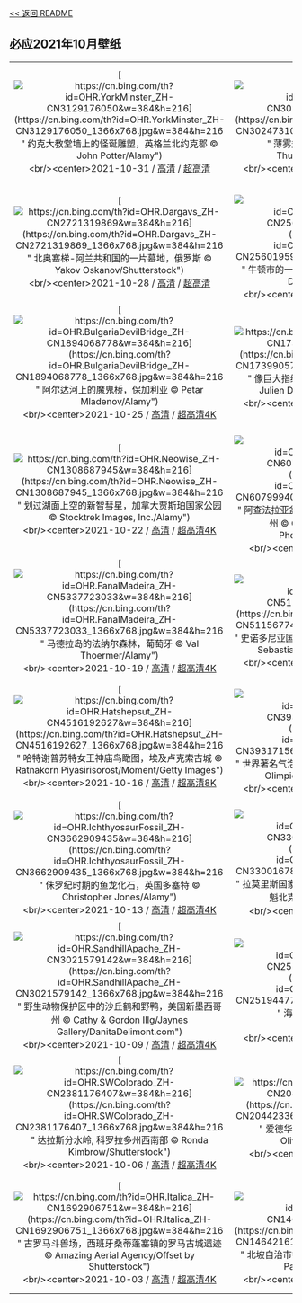 [<< 返回 README](../../README.md)
## 必应2021年10月壁纸
||||
|:---:|:---:|:---:|
|[![https://cn.bing.com/th?id=OHR.YorkMinster_ZH-CN3129176050&w=384&h=216](https://cn.bing.com/th?id=OHR.YorkMinster_ZH-CN3129176050_1366x768.jpg&w=384&h=216 " &#10;约克大教堂墙上的怪诞雕塑，英格兰北约克郡&#10;© John Potter/Alamy")](https://cn.bing.com/search?q=%E7%BA%A6%E5%85%8B%E5%A4%A7%E6%95%99%E5%A0%82%E5%A2%99%E4%B8%8A%E7%9A%84%E6%80%AA%E8%AF%9E%E9%9B%95%E5%A1%91%EF%BC%8C%E8%8B%B1%E6%A0%BC%E5%85%B0%E5%8C%97%E7%BA%A6%E5%85%8B%E9%83%A1&form=hpcapt&mkt=zh-cn&filters=HpDate:"20211031_1600")<br/><center>2021-10-31 / [高清](https://cn.bing.com/th?id=OHR.YorkMinster_ZH-CN3129176050_1920x1200.jpg&w=1920&h=1200) / [超高清](https://cn.bing.comhttps://cn.bing.com/th?id=OHR.YorkMinster_ZH-CN3129176050_UHD.jpg)<center/>|[![https://cn.bing.com/th?id=OHR.MistyForest_ZH-CN3024731044&w=384&h=216](https://cn.bing.com/th?id=OHR.MistyForest_ZH-CN3024731044_1366x768.jpg&w=384&h=216 " &#10;薄雾笼罩的松树林，越南&#10;© Thanh Thuy/Moment/Getty Images")](https://cn.bing.com/search?q=%E8%96%84%E9%9B%BE%E7%AC%BC%E7%BD%A9%E7%9A%84%E6%9D%BE%E6%A0%91%E6%9E%97%EF%BC%8C%E8%B6%8A%E5%8D%97&form=hpcapt&mkt=zh-cn&filters=HpDate:"20211030_1600")<br/><center>2021-10-30 / [高清](https://cn.bing.com/th?id=OHR.MistyForest_ZH-CN3024731044_1920x1200.jpg&w=1920&h=1200) / [超高清4K](https://cn.bing.com/th?id=OHR.MistyForest_ZH-CN3024731044_UHD.jpg&w=3840&h=2160)<center/>|[![https://cn.bing.com/th?id=OHR.UnkindnessRavens_ZH-CN2840574948&w=384&h=216](https://cn.bing.com/th?id=OHR.UnkindnessRavens_ZH-CN2840574948_1366x768.jpg&w=384&h=216 " &#10;冷漠的渡鸦们，美国阿拉斯加州&#10;© Brian Browitt Photo/Adobe Stock")](https://cn.bing.com/search?q=%E5%86%B7%E6%BC%A0%E7%9A%84%E6%B8%A1%E9%B8%A6%E4%BB%AC%EF%BC%8C%E7%BE%8E%E5%9B%BD%E9%98%BF%E6%8B%89%E6%96%AF%E5%8A%A0%E5%B7%9E&form=hpcapt&mkt=zh-cn&filters=HpDate:"20211029_1600")<br/><center>2021-10-29 / [高清](https://cn.bing.com/th?id=OHR.UnkindnessRavens_ZH-CN2840574948_1920x1200.jpg&w=1920&h=1200) / [超高清4K](https://cn.bing.com/th?id=OHR.UnkindnessRavens_ZH-CN2840574948_UHD.jpg&w=3840&h=2160)<center/>|
|[![https://cn.bing.com/th?id=OHR.Dargavs_ZH-CN2721319869&w=384&h=216](https://cn.bing.com/th?id=OHR.Dargavs_ZH-CN2721319869_1366x768.jpg&w=384&h=216 " &#10;北奥塞梯-阿兰共和国的一片墓地，俄罗斯&#10;© Yakov Oskanov/Shutterstock")](https://cn.bing.com/search?q=%E5%8C%97%E5%A5%A5%E5%A1%9E%E6%A2%AF-%E9%98%BF%E5%85%B0%E5%85%B1%E5%92%8C%E5%9B%BD%E7%9A%84%E4%B8%80%E7%89%87%E5%A2%93%E5%9C%B0%EF%BC%8C%E4%BF%84%E7%BD%97%E6%96%AF&form=hpcapt&mkt=zh-cn&filters=HpDate:"20211028_1600")<br/><center>2021-10-28 / [高清](https://cn.bing.com/th?id=OHR.Dargavs_ZH-CN2721319869_1920x1200.jpg&w=1920&h=1200) / [超高清](https://cn.bing.comhttps://cn.bing.com/th?id=OHR.Dargavs_ZH-CN2721319869_UHD.jpg)<center/>|[![https://cn.bing.com/th?id=OHR.NewtonPumpkins_ZH-CN2560195971&w=384&h=216](https://cn.bing.com/th?id=OHR.NewtonPumpkins_ZH-CN2560195971_1366x768.jpg&w=384&h=216 " &#10;牛顿市的一片南瓜地，美国马萨诸塞州&#10;© Frank Debonis/EyeEm/Alamy")](https://cn.bing.com/search?q=%E7%89%9B%E9%A1%BF%E5%B8%82%E7%9A%84%E4%B8%80%E7%89%87%E5%8D%97%E7%93%9C%E5%9C%B0%EF%BC%8C%E7%BE%8E%E5%9B%BD%E9%A9%AC%E8%90%A8%E8%AF%B8%E5%A1%9E%E5%B7%9E&form=hpcapt&mkt=zh-cn&filters=HpDate:"20211027_1600")<br/><center>2021-10-27 / [高清](https://cn.bing.com/th?id=OHR.NewtonPumpkins_ZH-CN2560195971_1920x1200.jpg&w=1920&h=1200) / [超高清4K](https://cn.bing.com/th?id=OHR.NewtonPumpkins_ZH-CN2560195971_UHD.jpg&w=3840&h=2160)<center/>|[![https://cn.bing.com/th?id=OHR.RedFoxBlackForest_ZH-CN2253259942&w=384&h=216](https://cn.bing.com/th?id=OHR.RedFoxBlackForest_ZH-CN2253259942_1366x768.jpg&w=384&h=216 " &#10;黑林山中的赤狐，德国&#10;© Klaus Echle/Minden Pictures")](https://cn.bing.com/search?q=%E9%BB%91%E6%9E%97%E5%B1%B1%E4%B8%AD%E7%9A%84%E8%B5%A4%E7%8B%90%EF%BC%8C%E5%BE%B7%E5%9B%BD&form=hpcapt&mkt=zh-cn&filters=HpDate:"20211026_1600")<br/><center>2021-10-26 / [高清](https://cn.bing.com/th?id=OHR.RedFoxBlackForest_ZH-CN2253259942_1920x1200.jpg&w=1920&h=1200) / [超高清4K](https://cn.bing.com/th?id=OHR.RedFoxBlackForest_ZH-CN2253259942_UHD.jpg&w=3840&h=2160)<center/>|
|[![https://cn.bing.com/th?id=OHR.BulgariaDevilBridge_ZH-CN1894068778&w=384&h=216](https://cn.bing.com/th?id=OHR.BulgariaDevilBridge_ZH-CN1894068778_1366x768.jpg&w=384&h=216 " &#10;阿尔达河上的魔鬼桥，保加利亚&#10;© Petar Mladenov/Alamy")](https://cn.bing.com/search?q=%E9%98%BF%E5%B0%94%E8%BE%BE%E6%B2%B3%E4%B8%8A%E7%9A%84%E9%AD%94%E9%AC%BC%E6%A1%A5%EF%BC%8C%E4%BF%9D%E5%8A%A0%E5%88%A9%E4%BA%9A&form=hpcapt&mkt=zh-cn&filters=HpDate:"20211025_1600")<br/><center>2021-10-25 / [高清](https://cn.bing.com/th?id=OHR.BulgariaDevilBridge_ZH-CN1894068778_1920x1200.jpg&w=1920&h=1200) / [超高清4K](https://cn.bing.com/th?id=OHR.BulgariaDevilBridge_ZH-CN1894068778_UHD.jpg&w=3840&h=2160)<center/>|[![https://cn.bing.com/th?id=OHR.Bavljenac_ZH-CN1739905750&w=384&h=216](https://cn.bing.com/th?id=OHR.Bavljenac_ZH-CN1739905750_1366x768.jpg&w=384&h=216 " &#10;像巨大指纹一样的Bavljenac岛，克罗地亚&#10;© Julien Duval/Amazing Aerial Agency")](https://cn.bing.com/search?q=%E5%83%8F%E5%B7%A8%E5%A4%A7%E6%8C%87%E7%BA%B9%E4%B8%80%E6%A0%B7%E7%9A%84Bavljenac%E5%B2%9B%EF%BC%8C%E5%85%8B%E7%BD%97%E5%9C%B0%E4%BA%9A&form=hpcapt&mkt=zh-cn&filters=HpDate:"20211024_1600")<br/><center>2021-10-24 / [高清](https://cn.bing.com/th?id=OHR.Bavljenac_ZH-CN1739905750_1920x1200.jpg&w=1920&h=1200) / [超高清4K](https://cn.bing.com/th?id=OHR.Bavljenac_ZH-CN1739905750_UHD.jpg&w=3840&h=2160)<center/>|[![https://cn.bing.com/th?id=OHR.ScopsOwl_ZH-CN1547209464&w=384&h=216](https://cn.bing.com/th?id=OHR.ScopsOwl_ZH-CN1547209464_1366x768.jpg&w=384&h=216 " &#10;波西米亚瑞士国家公园里的红角鸮，捷克共和国&#10;© Milan Zygmunt/Alamy")](https://cn.bing.com/search?q=%E6%B3%A2%E8%A5%BF%E7%B1%B3%E4%BA%9A%E7%91%9E%E5%A3%AB%E5%9B%BD%E5%AE%B6%E5%85%AC%E5%9B%AD%E9%87%8C%E7%9A%84%E7%BA%A2%E8%A7%92%E9%B8%AE%EF%BC%8C%E6%8D%B7%E5%85%8B%E5%85%B1%E5%92%8C%E5%9B%BD&form=hpcapt&mkt=zh-cn&filters=HpDate:"20211023_1600")<br/><center>2021-10-23 / [高清](https://cn.bing.com/th?id=OHR.ScopsOwl_ZH-CN1547209464_1920x1200.jpg&w=1920&h=1200) / [超高清4K](https://cn.bing.com/th?id=OHR.ScopsOwl_ZH-CN1547209464_UHD.jpg&w=3840&h=2160)<center/>|
|[![https://cn.bing.com/th?id=OHR.Neowise_ZH-CN1308687945&w=384&h=216](https://cn.bing.com/th?id=OHR.Neowise_ZH-CN1308687945_1366x768.jpg&w=384&h=216 " &#10;划过湖面上空的新智彗星，加拿大贾斯珀国家公园&#10;© Stocktrek Images, Inc./Alamy")](https://cn.bing.com/search?q=%E5%88%92%E8%BF%87%E6%B9%96%E9%9D%A2%E4%B8%8A%E7%A9%BA%E7%9A%84%E6%96%B0%E6%99%BA%E5%BD%97%E6%98%9F%EF%BC%8C%E5%8A%A0%E6%8B%BF%E5%A4%A7%E8%B4%BE%E6%96%AF%E7%8F%80%E5%9B%BD%E5%AE%B6%E5%85%AC%E5%9B%AD&form=hpcapt&mkt=zh-cn&filters=HpDate:"20211022_1600")<br/><center>2021-10-22 / [高清](https://cn.bing.com/th?id=OHR.Neowise_ZH-CN1308687945_1920x1200.jpg&w=1920&h=1200) / [超高清4K](https://cn.bing.com/th?id=OHR.Neowise_ZH-CN1308687945_UHD.jpg&w=3840&h=2160)<center/>|[![https://cn.bing.com/th?id=OHR.AtchafalayaMoss_ZH-CN6079994094&w=384&h=216](https://cn.bing.com/th?id=OHR.AtchafalayaMoss_ZH-CN6079994094_1366x768.jpg&w=384&h=216 " &#10;阿查法拉亚盆地的秃柏和西班牙苔藓，路易斯安那州&#10;© Chris Moore/Exploring Light Photography/Tandem Stills")](https://cn.bing.com/search?q=%E9%98%BF%E6%9F%A5%E6%B3%95%E6%8B%89%E4%BA%9A%E7%9B%86%E5%9C%B0%E7%9A%84%E7%A7%83%E6%9F%8F%E5%92%8C%E8%A5%BF%E7%8F%AD%E7%89%99%E8%8B%94%E8%97%93%EF%BC%8C%E8%B7%AF%E6%98%93%E6%96%AF%E5%AE%89%E9%82%A3%E5%B7%9E&form=hpcapt&mkt=zh-cn&filters=HpDate:"20211021_1600")<br/><center>2021-10-21 / [高清](https://cn.bing.com/th?id=OHR.AtchafalayaMoss_ZH-CN6079994094_1920x1200.jpg&w=1920&h=1200) / [超高清](https://cn.bing.comhttps://cn.bing.com/th?id=OHR.AtchafalayaMoss_ZH-CN6079994094_UHD.jpg)<center/>|[![https://cn.bing.com/th?id=OHR.SmileySloth_ZH-CN5943980097&w=384&h=216](https://cn.bing.com/th?id=OHR.SmileySloth_ZH-CN5943980097_1366x768.jpg&w=384&h=216 " &#10;微笑的树懒,哥斯达黎加&#10;© Lukas Kovarik/Shutterstock")](https://cn.bing.com/search?q=%E5%BE%AE%E7%AC%91%E7%9A%84%E6%A0%91%E6%87%92%2C%E5%93%A5%E6%96%AF%E8%BE%BE%E9%BB%8E%E5%8A%A0&form=hpcapt&mkt=zh-cn&filters=HpDate:"20211020_1600")<br/><center>2021-10-20 / [高清](https://cn.bing.com/th?id=OHR.SmileySloth_ZH-CN5943980097_1920x1200.jpg&w=1920&h=1200) / [超高清4K](https://cn.bing.com/th?id=OHR.SmileySloth_ZH-CN5943980097_UHD.jpg&w=3840&h=2160)<center/>|
|[![https://cn.bing.com/th?id=OHR.FanalMadeira_ZH-CN5337723033&w=384&h=216](https://cn.bing.com/th?id=OHR.FanalMadeira_ZH-CN5337723033_1366x768.jpg&w=384&h=216 " &#10;马德拉岛的法纳尔森林，葡萄牙&#10;© Val Thoermer/Alamy")](https://cn.bing.com/search?q=%E9%A9%AC%E5%BE%B7%E6%8B%89%E5%B2%9B%E7%9A%84%E6%B3%95%E7%BA%B3%E5%B0%94%E6%A3%AE%E6%9E%97%EF%BC%8C%E8%91%A1%E8%90%84%E7%89%99&form=hpcapt&mkt=zh-cn&filters=HpDate:"20211019_1600")<br/><center>2021-10-19 / [高清](https://cn.bing.com/th?id=OHR.FanalMadeira_ZH-CN5337723033_1920x1200.jpg&w=1920&h=1200) / [超高清4K](https://cn.bing.com/th?id=OHR.FanalMadeira_ZH-CN5337723033_UHD.jpg&w=3840&h=2160)<center/>|[![https://cn.bing.com/th?id=OHR.CapelCurig_ZH-CN5115677414&w=384&h=216](https://cn.bing.com/th?id=OHR.CapelCurig_ZH-CN5115677414_1366x768.jpg&w=384&h=216 " &#10;史诺多尼亚国家公园的Capel Curig，英国威尔士&#10;© Sebastian Wasek/Sime/eStock Photo")](https://cn.bing.com/search?q=%E5%8F%B2%E8%AF%BA%E5%A4%9A%E5%B0%BC%E4%BA%9A%E5%9B%BD%E5%AE%B6%E5%85%AC%E5%9B%AD%E7%9A%84Capel&form=hpcapt&mkt=zh-cn&filters=HpDate:"20211018_1600")<br/><center>2021-10-18 / [高清](https://cn.bing.com/th?id=OHR.CapelCurig_ZH-CN5115677414_1920x1200.jpg&w=1920&h=1200) / [超高清4K](https://cn.bing.com/th?id=OHR.CapelCurig_ZH-CN5115677414_UHD.jpg&w=3840&h=2160)<center/>|[![https://cn.bing.com/th?id=OHR.Whakarewarewa_ZH-CN4957778498&w=384&h=216](https://cn.bing.com/th?id=OHR.Whakarewarewa_ZH-CN4957778498_1366x768.jpg&w=384&h=216 " &#10;华卡雷瓦雷瓦森林的红木纪念树林，新西兰北岛&#10;© Michael Breitung/Huber/eStock Photo")](https://cn.bing.com/search?q=%E5%8D%8E%E5%8D%A1%E9%9B%B7%E7%93%A6%E9%9B%B7%E7%93%A6%E6%A3%AE%E6%9E%97%E7%9A%84%E7%BA%A2%E6%9C%A8%E7%BA%AA%E5%BF%B5%E6%A0%91%E6%9E%97%EF%BC%8C%E6%96%B0%E8%A5%BF%E5%85%B0%E5%8C%97%E5%B2%9B&form=hpcapt&mkt=zh-cn&filters=HpDate:"20211017_1600")<br/><center>2021-10-17 / [高清](https://cn.bing.com/th?id=OHR.Whakarewarewa_ZH-CN4957778498_1920x1200.jpg&w=1920&h=1200) / [超高清4K](https://cn.bing.com/th?id=OHR.Whakarewarewa_ZH-CN4957778498_UHD.jpg&w=3840&h=2160)<center/>|
|[![https://cn.bing.com/th?id=OHR.Hatshepsut_ZH-CN4516192627&w=384&h=216](https://cn.bing.com/th?id=OHR.Hatshepsut_ZH-CN4516192627_1366x768.jpg&w=384&h=216 " &#10;哈特谢普苏特女王神庙鸟瞰图，埃及卢克索古城&#10;© Ratnakorn Piyasirisorost/Moment/Getty Images")](https://cn.bing.com/search?q=%E5%93%88%E7%89%B9%E8%B0%A2%E6%99%AE%E8%8B%8F%E7%89%B9%E5%A5%B3%E7%8E%8B%E7%A5%9E%E5%BA%99%E9%B8%9F%E7%9E%B0%E5%9B%BE%EF%BC%8C%E5%9F%83%E5%8F%8A%E5%8D%A2%E5%85%8B%E7%B4%A2%E5%8F%A4%E5%9F%8E&form=hpcapt&mkt=zh-cn&filters=HpDate:"20211016_1600")<br/><center>2021-10-16 / [高清](https://cn.bing.com/th?id=OHR.Hatshepsut_ZH-CN4516192627_1920x1200.jpg&w=1920&h=1200) / [超高清8K](https://cn.bing.comhttps://cn.bing.com/th?id=OHR.Hatshepsut_ZH-CN4516192627_UHD.jpg)<center/>|[![https://cn.bing.com/th?id=OHR.ProseccoHills_ZH-CN3931715664&w=384&h=216](https://cn.bing.com/th?id=OHR.ProseccoHills_ZH-CN3931715664_1366x768.jpg&w=384&h=216 " &#10;世界著名气泡酒产地普罗塞克山丘,意大利威尼托&#10;© Olimpio Fantuz/Sime/eStock Phot")](https://cn.bing.com/search?q=%E4%B8%96%E7%95%8C%E8%91%97%E5%90%8D%E6%B0%94%E6%B3%A1%E9%85%92%E4%BA%A7%E5%9C%B0%E6%99%AE%E7%BD%97%E5%A1%9E%E5%85%8B%E5%B1%B1%E4%B8%98%2C%E6%84%8F%E5%A4%A7%E5%88%A9%E5%A8%81%E5%B0%BC%E6%89%98&form=hpcapt&mkt=zh-cn&filters=HpDate:"20211015_1600")<br/><center>2021-10-15 / [高清](https://cn.bing.com/th?id=OHR.ProseccoHills_ZH-CN3931715664_1920x1200.jpg&w=1920&h=1200) / [超高清4K](https://cn.bing.com/th?id=OHR.ProseccoHills_ZH-CN3931715664_UHD.jpg&w=3840&h=2160)<center/>|[![https://cn.bing.com/th?id=OHR.SaguaroFamily_ZH-CN3845395676&w=384&h=216](https://cn.bing.com/th?id=OHR.SaguaroFamily_ZH-CN3845395676_1366x768.jpg&w=384&h=216 " &#10;星空下的仙人掌家族，美国萨瓜罗国家公园&#10;© Christian Foto Az/Shutterstock")](https://cn.bing.com/search?q=%E6%98%9F%E7%A9%BA%E4%B8%8B%E7%9A%84%E4%BB%99%E4%BA%BA%E6%8E%8C%E5%AE%B6%E6%97%8F%EF%BC%8C%E7%BE%8E%E5%9B%BD%E8%90%A8%E7%93%9C%E7%BD%97%E5%9B%BD%E5%AE%B6%E5%85%AC%E5%9B%AD&form=hpcapt&mkt=zh-cn&filters=HpDate:"20211014_1600")<br/><center>2021-10-14 / [高清](https://cn.bing.com/th?id=OHR.SaguaroFamily_ZH-CN3845395676_1920x1200.jpg&w=1920&h=1200) / [超高清4K](https://cn.bing.com/th?id=OHR.SaguaroFamily_ZH-CN3845395676_UHD.jpg&w=3840&h=2160)<center/>|
|[![https://cn.bing.com/th?id=OHR.IchthyosaurFossil_ZH-CN3662909435&w=384&h=216](https://cn.bing.com/th?id=OHR.IchthyosaurFossil_ZH-CN3662909435_1366x768.jpg&w=384&h=216 " &#10;侏罗纪时期的鱼龙化石，英国多塞特&#10;© Christopher Jones/Alamy")](https://cn.bing.com/search?q=%E4%BE%8F%E7%BD%97%E7%BA%AA%E6%97%B6%E6%9C%9F%E7%9A%84%E9%B1%BC%E9%BE%99%E5%8C%96%E7%9F%B3%EF%BC%8C%E8%8B%B1%E5%9B%BD%E5%A4%9A%E5%A1%9E%E7%89%B9&form=hpcapt&mkt=zh-cn&filters=HpDate:"20211013_1600")<br/><center>2021-10-13 / [高清](https://cn.bing.com/th?id=OHR.IchthyosaurFossil_ZH-CN3662909435_1920x1200.jpg&w=1920&h=1200) / [超高清4K](https://cn.bing.com/th?id=OHR.IchthyosaurFossil_ZH-CN3662909435_UHD.jpg&w=3840&h=2160)<center/>|[![https://cn.bing.com/th?id=OHR.MauricieAutumn_ZH-CN3300167870&w=384&h=216](https://cn.bing.com/th?id=OHR.MauricieAutumn_ZH-CN3300167870_1366x768.jpg&w=384&h=216 " &#10;拉莫里斯国家公园中的Wapizagonke湖区，加拿大魁北克&#10;© Instants/Getty Images")](https://cn.bing.com/search?q=%E6%8B%89%E8%8E%AB%E9%87%8C%E6%96%AF%E5%9B%BD%E5%AE%B6%E5%85%AC%E5%9B%AD%E4%B8%AD%E7%9A%84Wapizagonke%E6%B9%96%E5%8C%BA%EF%BC%8C%E5%8A%A0%E6%8B%BF%E5%A4%A7%E9%AD%81%E5%8C%97%E5%85%8B&form=hpcapt&mkt=zh-cn&filters=HpDate:"20211011_1600")<br/><center>2021-10-11 / [高清](https://cn.bing.com/th?id=OHR.MauricieAutumn_ZH-CN3300167870_1920x1200.jpg&w=1920&h=1200) / [超高清](https://cn.bing.comhttps://cn.bing.com/th?id=OHR.MauricieAutumn_ZH-CN3300167870_UHD.jpg)<center/>|[![https://cn.bing.com/th?id=OHR.AbaloneShell_ZH-CN3205304974&w=384&h=216](https://cn.bing.com/th?id=OHR.AbaloneShell_ZH-CN3205304974_1366x768.jpg&w=384&h=216 " &#10;五彩缤纷的鲍鱼贝壳，新西兰&#10;© Lynda Harper/Minden Pictures")](https://cn.bing.com/search?q=%E4%BA%94%E5%BD%A9%E7%BC%A4%E7%BA%B7%E7%9A%84%E9%B2%8D%E9%B1%BC%E8%B4%9D%E5%A3%B3%EF%BC%8C%E6%96%B0%E8%A5%BF%E5%85%B0&form=hpcapt&mkt=zh-cn&filters=HpDate:"20211010_1600")<br/><center>2021-10-10 / [高清](https://cn.bing.com/th?id=OHR.AbaloneShell_ZH-CN3205304974_1920x1200.jpg&w=1920&h=1200) / [超高清4K](https://cn.bing.com/th?id=OHR.AbaloneShell_ZH-CN3205304974_UHD.jpg&w=3840&h=2160)<center/>|
|[![https://cn.bing.com/th?id=OHR.SandhillApache_ZH-CN3021579142&w=384&h=216](https://cn.bing.com/th?id=OHR.SandhillApache_ZH-CN3021579142_1366x768.jpg&w=384&h=216 " &#10;野生动物保护区中的沙丘鹤和野鸭，美国新墨西哥州&#10;© Cathy &amp; Gordon Illg/Jaynes Gallery/DanitaDelimont.com")](https://cn.bing.com/search?q=%E9%87%8E%E7%94%9F%E5%8A%A8%E7%89%A9%E4%BF%9D%E6%8A%A4%E5%8C%BA%E4%B8%AD%E7%9A%84%E6%B2%99%E4%B8%98%E9%B9%A4%E5%92%8C%E9%87%8E%E9%B8%AD%EF%BC%8C%E7%BE%8E%E5%9B%BD%E6%96%B0%E5%A2%A8%E8%A5%BF%E5%93%A5%E5%B7%9E&form=hpcapt&mkt=zh-cn&filters=HpDate:"20211009_1600")<br/><center>2021-10-09 / [高清](https://cn.bing.com/th?id=OHR.SandhillApache_ZH-CN3021579142_1920x1200.jpg&w=1920&h=1200) / [超高清4K](https://cn.bing.com/th?id=OHR.SandhillApache_ZH-CN3021579142_UHD.jpg&w=3840&h=2160)<center/>|[![https://cn.bing.com/th?id=OHR.FriendlyOctopus_ZH-CN2519447724&w=384&h=216](https://cn.bing.com/th?id=OHR.FriendlyOctopus_ZH-CN2519447724_1366x768.jpg&w=384&h=216 " &#10;海草中的章鱼，法国利翁湾&#10;© BIOSPHOTO/Alamy")](https://cn.bing.com/search?q=%E6%B5%B7%E8%8D%89%E4%B8%AD%E7%9A%84%E7%AB%A0%E9%B1%BC%EF%BC%8C%E6%B3%95%E5%9B%BD%E5%88%A9%E7%BF%81%E6%B9%BE&form=hpcapt&mkt=zh-cn&filters=HpDate:"20211008_1600")<br/><center>2021-10-08 / [高清](https://cn.bing.com/th?id=OHR.FriendlyOctopus_ZH-CN2519447724_1920x1200.jpg&w=1920&h=1200) / [超高清4K](https://cn.bing.com/th?id=OHR.FriendlyOctopus_ZH-CN2519447724_UHD.jpg&w=3840&h=2160)<center/>|[![https://cn.bing.com/th?id=OHR.HuayMaeKhamin_ZH-CN2718383027&w=384&h=216](https://cn.bing.com/th?id=OHR.HuayMaeKhamin_ZH-CN2718383027_1366x768.jpg&w=384&h=216 " &#10;Khuean Srinagarindra国家公园的Huay Mae Khamin瀑布,泰国&#10;© Casper1774Studio/Getty Images")](https://cn.bing.com/search?q=Khuean&form=hpcapt&mkt=zh-cn&filters=HpDate:"20211007_1600")<br/><center>2021-10-07 / [高清](https://cn.bing.com/th?id=OHR.HuayMaeKhamin_ZH-CN2718383027_1920x1200.jpg&w=1920&h=1200) / [超高清4K](https://cn.bing.com/th?id=OHR.HuayMaeKhamin_ZH-CN2718383027_UHD.jpg&w=3840&h=2160)<center/>|
|[![https://cn.bing.com/th?id=OHR.SWColorado_ZH-CN2381176407&w=384&h=216](https://cn.bing.com/th?id=OHR.SWColorado_ZH-CN2381176407_1366x768.jpg&w=384&h=216 " &#10;达拉斯分水岭, 科罗拉多州西南部&#10;© Ronda Kimbrow/Shutterstock")](https://cn.bing.com/search?q=%E8%BE%BE%E6%8B%89%E6%96%AF%E5%88%86%E6%B0%B4%E5%B2%AD%2C&form=hpcapt&mkt=zh-cn&filters=HpDate:"20211006_1600")<br/><center>2021-10-06 / [高清](https://cn.bing.com/th?id=OHR.SWColorado_ZH-CN2381176407_1920x1200.jpg&w=1920&h=1200) / [超高清4K](https://cn.bing.com/th?id=OHR.SWColorado_ZH-CN2381176407_UHD.jpg&w=3840&h=2160)<center/>|[![https://cn.bing.com/th?id=OHR.FallPEI_ZH-CN2044233645&w=384&h=216](https://cn.bing.com/th?id=OHR.FallPEI_ZH-CN2044233645_1366x768.jpg&w=384&h=216 " &#10;爱德华王子岛的森林和树冠，加拿大&#10;© OliverChilds/Getty Images")](https://cn.bing.com/search?q=%E7%88%B1%E5%BE%B7%E5%8D%8E%E7%8E%8B%E5%AD%90%E5%B2%9B%E7%9A%84%E6%A3%AE%E6%9E%97%E5%92%8C%E6%A0%91%E5%86%A0%EF%BC%8C%E5%8A%A0%E6%8B%BF%E5%A4%A7&form=hpcapt&mkt=zh-cn&filters=HpDate:"20211005_1600")<br/><center>2021-10-05 / [高清](https://cn.bing.com/th?id=OHR.FallPEI_ZH-CN2044233645_1920x1200.jpg&w=1920&h=1200) / [超高清](https://cn.bing.comhttps://cn.bing.com/th?id=OHR.FallPEI_ZH-CN2044233645_UHD.jpg)<center/>|[![https://cn.bing.com/th?id=OHR.Andromeda_ZH-CN1967953496&w=384&h=216](https://cn.bing.com/th?id=OHR.Andromeda_ZH-CN1967953496_1366x768.jpg&w=384&h=216 " &#10;绚烂的仙女座星系&#10;© NASA/JPL-Caltech")](https://cn.bing.com/search?q=%E7%BB%9A%E7%83%82%E7%9A%84%E4%BB%99%E5%A5%B3%E5%BA%A7%E6%98%9F%E7%B3%BB&form=hpcapt&mkt=zh-cn&filters=HpDate:"20211004_1600")<br/><center>2021-10-04 / [高清](https://cn.bing.com/th?id=OHR.Andromeda_ZH-CN1967953496_1920x1200.jpg&w=1920&h=1200) / [超高清4K](https://cn.bing.com/th?id=OHR.Andromeda_ZH-CN1967953496_UHD.jpg&w=3840&h=2160)<center/>|
|[![https://cn.bing.com/th?id=OHR.Italica_ZH-CN1692906751&w=384&h=216](https://cn.bing.com/th?id=OHR.Italica_ZH-CN1692906751_1366x768.jpg&w=384&h=216 " &#10;古罗马斗兽场，西班牙桑蒂蓬塞镇的罗马古城遗迹&#10;© Amazing Aerial Agency/Offset by Shutterstock")](https://cn.bing.com/search?q=%E5%8F%A4%E7%BD%97%E9%A9%AC%E6%96%97%E5%85%BD%E5%9C%BA%EF%BC%8C%E8%A5%BF%E7%8F%AD%E7%89%99%E6%A1%91%E8%92%82%E8%93%AC%E5%A1%9E%E9%95%87%E7%9A%84%E7%BD%97%E9%A9%AC%E5%8F%A4%E5%9F%8E%E9%81%97%E8%BF%B9&form=hpcapt&mkt=zh-cn&filters=HpDate:"20211003_1600")<br/><center>2021-10-03 / [高清](https://cn.bing.com/th?id=OHR.Italica_ZH-CN1692906751_1920x1200.jpg&w=1920&h=1200) / [超高清4K](https://cn.bing.com/th?id=OHR.Italica_ZH-CN1692906751_UHD.jpg&w=3840&h=2160)<center/>|[![https://cn.bing.com/th?id=OHR.IvishakRiver_ZH-CN1464216156&w=384&h=216](https://cn.bing.com/th?id=OHR.IvishakRiver_ZH-CN1464216156_1366x768.jpg&w=384&h=216 " &#10;北坡自治市镇的伊维沙克河，阿拉斯加州&#10;© Don Paulson/Danita Delimont")](https://cn.bing.com/search?q=%E5%8C%97%E5%9D%A1%E8%87%AA%E6%B2%BB%E5%B8%82%E9%95%87%E7%9A%84%E4%BC%8A%E7%BB%B4%E6%B2%99%E5%85%8B%E6%B2%B3%EF%BC%8C%E9%98%BF%E6%8B%89%E6%96%AF%E5%8A%A0%E5%B7%9E&form=hpcapt&mkt=zh-cn&filters=HpDate:"20211002_1600")<br/><center>2021-10-02 / [高清](https://cn.bing.com/th?id=OHR.IvishakRiver_ZH-CN1464216156_1920x1200.jpg&w=1920&h=1200) / [超高清4K](https://cn.bing.com/th?id=OHR.IvishakRiver_ZH-CN1464216156_UHD.jpg&w=3840&h=2160)<center/>|[![https://cn.bing.com/th?id=OHR.HyacinthMacaws_ZH-CN1191345036&w=384&h=216](https://cn.bing.com/th?id=OHR.HyacinthMacaws_ZH-CN1191345036_1366x768.jpg&w=384&h=216 " &#10;潘塔纳尔湿地的风信子金刚鹦鹉，巴西&#10;© David Pattyn/Minden Pictures")](https://cn.bing.com/search?q=%E6%BD%98%E5%A1%94%E7%BA%B3%E5%B0%94%E6%B9%BF%E5%9C%B0%E7%9A%84%E9%A3%8E%E4%BF%A1%E5%AD%90%E9%87%91%E5%88%9A%E9%B9%A6%E9%B9%89%EF%BC%8C%E5%B7%B4%E8%A5%BF&form=hpcapt&mkt=zh-cn&filters=HpDate:"20211001_1600")<br/><center>2021-10-01 / [高清](https://cn.bing.com/th?id=OHR.HyacinthMacaws_ZH-CN1191345036_1920x1200.jpg&w=1920&h=1200) / [超高清4K](https://cn.bing.com/th?id=OHR.HyacinthMacaws_ZH-CN1191345036_UHD.jpg&w=3840&h=2160)<center/>|
